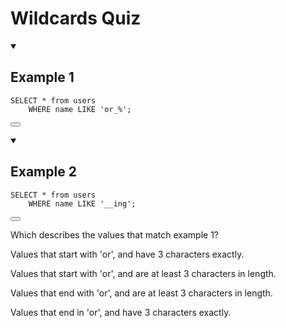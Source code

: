 <div class="viewer p-4"><h1>Wildcards Quiz</h1>
<details open="">
<summary>
<h2>Example 1</h2>
</summary>

<div style="position: relative">
  <pre class="language-sql" tabindex="0"><code class="language-sql"><span class="token keyword keyword-select">SELECT</span> <span class="token operator">*</span> <span class="token keyword keyword-from">from</span> users
    <span class="token keyword keyword-where">WHERE</span> name <span class="token operator">LIKE</span> <span class="token string">'or_%'</span><span class="token punctuation">;</span>
</code></pre>

  <button class="markdown-it-code-copy absolute right-2 top-1 z-10 m-1 h-6 w-6 cursor-pointer rounded bg-gray-950 focus:outline-white hover:opacity-50" data-clipboard-text="SELECT * from users
    WHERE name LIKE 'or_%';" title="Copy to clipboard" data-event-click="true">
    <svg xmlns="http://www.w3.org/2000/svg" stroke="gray" fill="gray-950" viewBox="0 0 24 24" stroke-width="1.5" class="w-6 h-6"><path stroke-linecap="round" stroke-linejoin="round" d="M8.25 7.5V6.108c0-1.135.845-2.098 1.976-2.192.373-.03.748-.057 1.123-.08M15.75 18H18a2.25 2.25 0 002.25-2.25V6.108c0-1.135-.845-2.098-1.976-2.192a48.424 48.424 0 00-1.123-.08M15.75 18.75v-1.875a3.375 3.375 0 00-3.375-3.375h-1.5a1.125 1.125 0 01-1.125-1.125v-1.5A3.375 3.375 0 006.375 7.5H5.25m11.9-3.664A2.251 2.251 0 0015 2.25h-1.5a2.251 2.251 0 00-2.15 1.586m5.8 0c.065.21.1.433.1.664v.75h-6V4.5c0-.231.035-.454.1-.664M6.75 7.5H4.875c-.621 0-1.125.504-1.125 1.125v12c0 .621.504 1.125 1.125 1.125h9.75c.621 0 1.125-.504 1.125-1.125V16.5a9 9 0 00-9-9z" aria-labelledby="copy icon"></path></svg>
  </button>
</div>
</details>
<details open="">
<summary>
<h2>Example 2</h2>
</summary>

<div style="position: relative">
  <pre class="language-sql" tabindex="0"><code class="language-sql"><span class="token keyword keyword-select">SELECT</span> <span class="token operator">*</span> <span class="token keyword keyword-from">from</span> users
    <span class="token keyword keyword-where">WHERE</span> name <span class="token operator">LIKE</span> <span class="token string">'__ing'</span><span class="token punctuation">;</span>
</code></pre>

  <button class="markdown-it-code-copy absolute right-2 top-1 z-10 m-1 h-6 w-6 cursor-pointer rounded bg-gray-950 focus:outline-white hover:opacity-50" data-clipboard-text="SELECT * from users
    WHERE name LIKE '__ing';" title="Copy to clipboard" data-event-click="true">
    <svg xmlns="http://www.w3.org/2000/svg" stroke="gray" fill="gray-950" viewBox="0 0 24 24" stroke-width="1.5" class="w-6 h-6"><path stroke-linecap="round" stroke-linejoin="round" d="M8.25 7.5V6.108c0-1.135.845-2.098 1.976-2.192.373-.03.748-.057 1.123-.08M15.75 18H18a2.25 2.25 0 002.25-2.25V6.108c0-1.135-.845-2.098-1.976-2.192a48.424 48.424 0 00-1.123-.08M15.75 18.75v-1.875a3.375 3.375 0 00-3.375-3.375h-1.5a1.125 1.125 0 01-1.125-1.125v-1.5A3.375 3.375 0 006.375 7.5H5.25m11.9-3.664A2.251 2.251 0 0015 2.25h-1.5a2.251 2.251 0 00-2.15 1.586m5.8 0c.065.21.1.433.1.664v.75h-6V4.5c0-.231.035-.454.1-.664M6.75 7.5H4.875c-.621 0-1.125.504-1.125 1.125v12c0 .621.504 1.125 1.125 1.125h9.75c.621 0 1.125-.504 1.125-1.125V16.5a9 9 0 00-9-9z" aria-labelledby="copy icon"></path></svg>
  </button>
</div>
</details>
</div>

Which describes the values that match example 1?



Values that start with 'or', and have 3 characters exactly.


Values that start with 'or', and are at least 3 characters in length.


Values that end with 'or', and are at least 3 characters in length.


Values that end in 'or', and have 3 characters exactly.